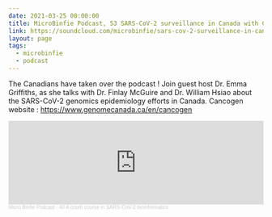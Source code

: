 ```yaml
---
date: 2021-03-25 00:00:00
title: MicroBinfie Podcast, 53 SARS-CoV-2 surveillance in Canada with CANCOGEN
link: https://soundcloud.com/microbinfie/sars-cov-2-surveillance-in-canada-with-cancogen
layout: page
tags:
  - microbinfie
  - podcast
---
```

The Canadians have taken over the podcast !   Join guest host Dr. Emma
Griffiths, as she talks with Dr. Finlay McGuire and Dr. William Hsiao
about the SARS-CoV-2 genomics epidemiology efforts in Canada.
Cancogen website : https://www.genomecanada.ca/en/cancogen

<iframe width="100%" height="166" scrolling="no" frameborder="no" allow="autoplay" src="https://w.soundcloud.com/player/?url=https%3A//api.soundcloud.com/tracks/1016044426&color=%23ff5500&auto_play=false&hide_related=false&show_comments=true&show_user=true&show_reposts=false&show_teaser=false"></iframe><div style="font-size: 10px; color: #cccccc;line-break: anywhere;word-break: normal;overflow: hidden;white-space: nowrap;text-overflow: ellipsis; font-family: Interstate,Lucida Grande,Lucida Sans Unicode,Lucida Sans,Garuda,Verdana,Tahoma,sans-serif;font-weight: 100;"><a href="https://soundcloud.com/microbinfie" title="Micro Binfie Podcast" target="_blank" style="color: #cccccc; text-decoration: none;">Micro Binfie Podcast</a> · <a href="https://soundcloud.com/microbinfie/40-a-crash-course-in-sars-cov-2-bioinformatics" title="53 SARS-CoV-2 surveillance in Canada with CANCOGEN" target="_blank" style="color: #cccccc; text-decoration: none;">40 A crash course in SARS-CoV-2 bioinformatics</a></div>
